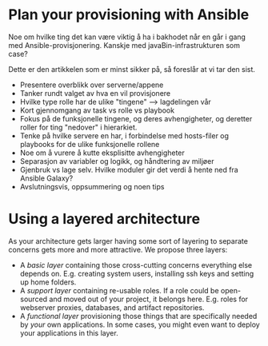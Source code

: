 # Plan your provisioning with Ansible

Noe om hvilke ting det kan være viktig å ha i bakhodet når en går i gang med Ansible-provisjonering.
Kanskje med javaBin-infrastrukturen som case?

Dette er den artikkelen som er minst sikker på, så foreslår at vi tar den sist.

- Presentere overblikk over serverne/appene
- Tanker rundt valget av hva en vil provisjonere
- Hvilke type rolle har de ulike "tingene" --> lagdelingen vår
- Kort gjennomgang av task vs rolle vs playbook
- Fokus på de funksjonelle tingene, og deres avhengigheter, og deretter roller for ting "nedover" i hierarkiet.
- Tenke på hvilke servere en har, i forbindelse med hosts-filer og playbooks for de ulike funksjonelle rollene
- Noe om å vurere å kutte eksplisitte avhengigheter
- Separasjon av variabler og logikk, og håndtering av miljøer
- Gjenbruk vs lage selv. Hvilke moduler gir det verdi å hente ned fra Ansible Galaxy?
- Avslutningsvis, oppsummering og noen tips

Using a layered architecture
====================

As your architecture gets larger having some sort of layering to separate concerns gets more and more attractive. We propose three layers:
- A *basic layer* containing those cross-cutting concerns everything else depends on. E.g. creating system users, installing ssh keys and setting up home folders.
- A *support layer* containing re-usable roles. If a role could be open-sourced and moved out of your project, it belongs here. E.g. roles for webserver proxies, databases, and artifact repositories.
- A *functional layer* provisioning those things that are specifically needed by _your_ own applications. In some cases, you might even want to deploy your applications in this layer.
